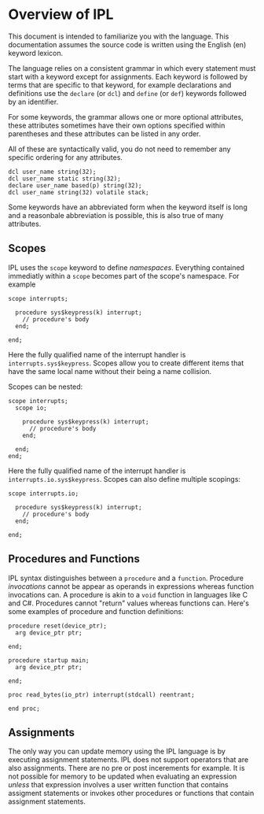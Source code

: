# Overview of IPL

This document is intended to familiarize you with the language. This documentation assumes the source code is written using the English (en) keyword lexicon.

The language relies on a consistent grammar in which every statement must start with a keyword except for assignments. Each keyword is followed by terms that are specific to that keyword, for example declarations and definitions use the `declare` (or `dcl`) and `define` (or `def`) keywords followed by an identifier.

For some keywords, the grammar allows one or more optional attributes, these attributes sometimes have their own options specified within parentheses and these attributes can be listed in any order.

All of these are syntactically valid, you do not need to remember any specific ordering for any attributes.

```
dcl user_name string(32);
dcl user_name static string(32);
declare user_name based(p) string(32);
dcl user_name string(32) volatile stack;
```
Some keywords have an abbreviated form when the keyword itself is long and a reasonbale abbreviation is possible, this is also true of many attributes.

## Scopes

IPL uses the `scope` keyword to define *namespaces*. Everything contained immediatly within a `scope` becomes part of the scope's namespace. For example

```
scope interrupts;

  procedure sys$keypress(k) interrupt;
    // procedure's body
  end;

end;
```
Here the fully qualified name of the interrupt handler is `interrupts.sys$keypress`. Scopes allow you to create different items that have the same local name without their being a name collision.

Scopes can be nested:

```
scope interrupts;
  scope io;
  
    procedure sys$keypress(k) interrupt;
      // procedure's body
    end;
    
  end;
end;
```

Here the fully qualified name of the interrupt handler is `interrupts.io.sys$keypress`. Scopes can also define multiple scopings:

```
scope interrupts.io;

  procedure sys$keypress(k) interrupt;
    // procedure's body
  end;

end;
```

## Procedures and Functions

IPL syntax distinguishes between a `procedure` and a `function`. Procedure *invocations* cannot be appear as operands in expressions whereas function invocations can. A procedure is 
akin to a `void` function in languages like C and C#. Procedures cannot "return" values whereas functions can. Here's some examples of procedure and function definitions:

```
procedure reset(device_ptr);
  arg device_ptr ptr;

end;
```
```
procedure startup main;
  arg device_ptr ptr;

end;
```
```
proc read_bytes(io_ptr) interrupt(stdcall) reentrant;

end proc;
```
## Assignments
The only way you can update memory using the IPL language is by executing assignment statements. IPL does not support operators that are also assignments. There are no pre or post incerements for example. It is not possible for memory to be updated when evaluating an expression *unless* that expression involves a user written function that contains assigment statements or invokes other procedures or functions that contain assignment statements.


